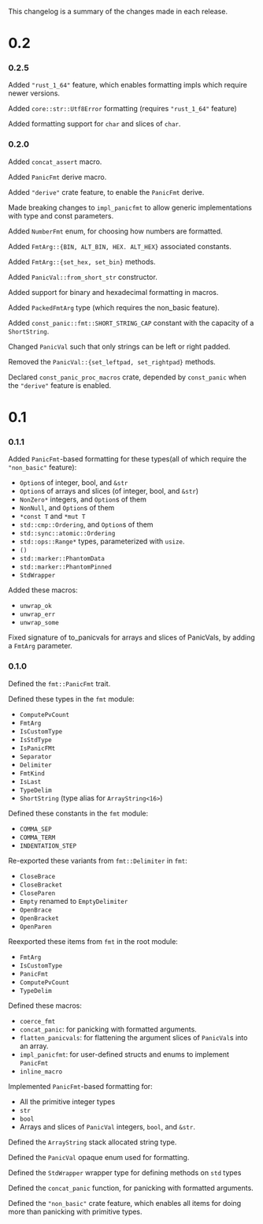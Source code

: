 This changelog is a summary of the changes made in each release.

# 0.2

### 0.2.5

Added `"rust_1_64"` feature, which enables formatting impls which require newer versions.

Added `core::str::Utf8Error` formatting (requires `"rust_1_64"` feature)

Added formatting support for `char` and slices of `char`.


### 0.2.0

Added `concat_assert` macro.

Added `PanicFmt` derive macro.

Added `"derive"` crate feature, to enable the `PanicFmt` derive.

Made breaking changes to `impl_panicfmt` to allow generic implementations with type and const parameters.

Added `NumberFmt` enum, for choosing how numbers are formatted.

Added `FmtArg::{BIN, ALT_BIN, HEX. ALT_HEX}` associated constants.

Added `FmtArg::{set_hex, set_bin}` methods.

Added `PanicVal::from_short_str` constructor.

Added support for binary and hexadecimal formatting in macros.

Added `PackedFmtArg` type (which requires the non_basic feature).

Added `const_panic::fmt::SHORT_STRING_CAP` constant with the capacity of a `ShortString`.


Changed `PanicVal` such that only strings can be left or right padded.

Removed the `PanicVal::{set_leftpad, set_rightpad}` methods.

Declared `const_panic_proc_macros` crate, depended by `const_panic` when the `"derive"` feature is enabled.

# 0.1

### 0.1.1

Added `PanicFmt`-based formatting for these types(all of which require the `"non_basic"` feature):
- `Option`s of integer, bool, and `&str`
- `Option`s of arrays and slices (of integer, bool, and `&str`)
- `NonZero*` integers, and `Option`s of them
- `NonNull`, and `Option`s of them
- `*const T` and `*mut T`
- `std::cmp::Ordering`, and `Option`s of them
- `std::sync::atomic::Ordering`
- `std::ops::Range*` types, parameterized with `usize`.
- `()`
- `std::marker::PhantomData`
- `std::marker::PhantomPinned`
- `StdWrapper`

Added these macros:
- `unwrap_ok`
- `unwrap_err`
- `unwrap_some`

Fixed signature of to_panicvals for arrays and slices of PanicVals, by adding a `FmtArg` parameter.


### 0.1.0

Defined the `fmt::PanicFmt` trait.

Defined these types in the `fmt` module:
- `ComputePvCount`
- `FmtArg`
- `IsCustomType`
- `IsStdType`
- `IsPanicFMt`
- `Separator`
- `Delimiter`
- `FmtKind`
- `IsLast`
- `TypeDelim`
- `ShortString` (type alias for `ArrayString<16>`)

Defined these constants in the `fmt` module:
- `COMMA_SEP`
- `COMMA_TERM`
- `INDENTATION_STEP`

Re-exported these variants from `fmt::Delimiter` in `fmt`:
- `CloseBrace`
- `CloseBracket`
- `CloseParen`
- `Empty` renamed to `EmptyDelimiter`
- `OpenBrace`
- `OpenBracket`
- `OpenParen`

Reexported these items from `fmt` in the root module:
- `FmtArg`
- `IsCustomType`
- `PanicFmt`
- `ComputePvCount`
- `TypeDelim`


Defined these macros:
- `coerce_fmt`
- `concat_panic`: for panicking with formatted arguments.
- `flatten_panicvals`: for flattening the argument slices of `PanicVal`s into an array.
- `impl_panicfmt`: for user-defined structs and enums to implement  `PanicFmt`
- `inline_macro`

Implemented `PanicFmt`-based formatting for:
- All the primitive integer types
- `str`
- `bool`
- Arrays and slices of `PanicVal` integers, `bool`, and `&str`. 

Defined the `ArrayString` stack allocated string type.

Defined the `PanicVal` opaque enum used for formatting.

Defined the `StdWrapper` wrapper type for defining methods on `std` types

Defined the `concat_panic` function, for panicking with formatted arguments.

Defined the `"non_basic"` crate feature, 
which enables all items for doing more than panicking with primitive types.



